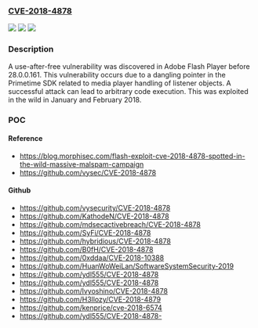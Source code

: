### [CVE-2018-4878](https://cve.mitre.org/cgi-bin/cvename.cgi?name=CVE-2018-4878)
![](https://img.shields.io/static/v1?label=Product&message=Adobe%20Flash%20Player%20before%2028.0.0.161&color=blue)
![](https://img.shields.io/static/v1?label=Version&message=n%2Fa&color=blue)
![](https://img.shields.io/static/v1?label=Vulnerability&message=use-after-free&color=brighgreen)

### Description

A use-after-free vulnerability was discovered in Adobe Flash Player before 28.0.0.161. This vulnerability occurs due to a dangling pointer in the Primetime SDK related to media player handling of listener objects. A successful attack can lead to arbitrary code execution. This was exploited in the wild in January and February 2018.

### POC

#### Reference
- https://blog.morphisec.com/flash-exploit-cve-2018-4878-spotted-in-the-wild-massive-malspam-campaign
- https://github.com/vysec/CVE-2018-4878

#### Github
- https://github.com/vysecurity/CVE-2018-4878
- https://github.com/KathodeN/CVE-2018-4878
- https://github.com/mdsecactivebreach/CVE-2018-4878
- https://github.com/SyFi/CVE-2018-4878
- https://github.com/hybridious/CVE-2018-4878
- https://github.com/B0fH/CVE-2018-4878
- https://github.com/0xddaa/CVE-2018-10388
- https://github.com/HuanWoWeiLan/SoftwareSystemSecurity-2019
- https://github.com/ydl555/CVE-2018-4878
- https://github.com/ydl555/CVE-2018-4878
- https://github.com/lvyoshino/CVE-2018-4878
- https://github.com/H3llozy/CVE-2018-4879
- https://github.com/kenprice/cve-2018-6574
- https://github.com/ydl555/CVE-2018-4878-

